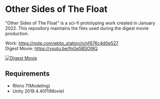 # Other Sides of The Float
"Other Sides of The Float" is a sci-fi prototyping work created in January 2022. This repository maintains the files used during the digest movie production.

Work: https://note.com/ekito_station/n/nf676c4d0e527  
Digest Movie: https://youtu.be/fnGe5BSOI9Q

[![Digest Movie](https://user-images.githubusercontent.com/63796528/206894325-77df2e2f-7cea-4dcc-85f5-17678508f6bf.png)](https://youtu.be/fnGe5BSOI9Q)
## Requirements
- Rhino 7(Modeling)
- Unity 2019.4.40f1(Movie)
